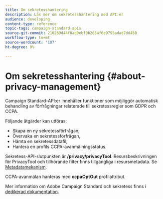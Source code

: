 ```yaml
---
title: Om sekretesshantering
description: Läs mer om sekretesshantering med API:er
audience: developing
content-type: reference
topic-tags: campaign-standard-apis
source-git-commit: 210289d44f0ad0ebf0b2654f6e9795adad7dd458
workflow-type: tm+mt
source-wordcount: '107'
ht-degree: 0%

---
```



# Om sekretesshantering {#about-privacy-management}

Campaign Standard-API:er innehåller funktioner som möjliggör automatisk behandling av förfrågningar relaterade till sekretessregler som GDPR och CCPA.

Följande åtgärder kan utföras:

* Skapa en ny sekretessförfrågan,
* Övervaka en sekretessförfrågan,
* Hämta en sekretessdatafil,
* Hantera en profils CCPA-avanmälningsstatus.

Sekretess-API-slutpunkten är **/privacy/privacyTool**. Resursbeskrivningen för PrivacyTool och tillhörande filter finns tillgängliga i resursmetadata. Se [Metadatamekanism](../../api/using/metadata-mechanism.md).

CCPA-avanmälan hanteras med **ccpaOptOut** profilattribut.

Mer information om Adobe Campaign Standard och sekretess finns i [dedikerad dokumentation](../../start/using/privacy-requests.md).
